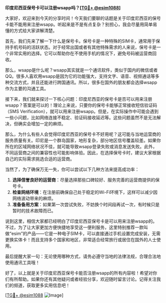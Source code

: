 **印度尼西亚保号卡可以注册wsapp吗？[[TG💪+ @esim1088](https://t.me/s/esim1088)]**

大家好，欢迎来到今天的分享时间！今天我们要聊的话题是关于印度尼西亚的保号卡能不能用来注册wsapp。听起来是不是有点复杂？别担心，我会尽量用简单易懂的方式给大家讲解清楚。

首先，我们先来了解一下什么是保号卡。保号卡是一种特殊的SIM卡，通常用于保持手机号码的活跃状态。对于经常出国或者有其他特殊需求的人来说，保号卡是一个非常实用的选择。它可以帮助你在不使用手机的情况下，避免号码被运营商回收。

那么，wsapp是什么呢？wsapp其实就是一个通讯软件，类似于国内的微信或者QQ。很多人喜欢用wsapp是因为它的功能强大，支持文字、语音、视频通话等多种交流方式，并且还能进行跨国通讯。所以，很多在国外的朋友都会选择wsapp作为主要的沟通工具。

接下来，我们就来探讨一下核心问题：印度尼西亚的保号卡是否可以用来注册wsapp？答案是可以的！理论上来说，只要你的保号卡能够正常接收短信验证码（SMS Verification），就可以用来注册wsapp。但是，在实际操作中可能会遇到一些小问题，比如网络连接不稳定、验证码接收延迟等。这些问题虽然不是无法解决，但确实会增加一定的麻烦。

那么，为什么有些人会觉得印度尼西亚的保号卡不好用呢？这可能与当地运营商的服务质量有关。印尼是一个群岛国家，地形复杂，部分地区信号覆盖较差。如果你所在的区域网络状况不佳，就可能导致wsapp登录失败或消息发送失败。此外，不同运营商之间的兼容性也可能影响体验。因此，在选择保号卡时，建议大家根据自己的实际需求挑选合适的运营商。

当然了，为了确保万无一失，你可以尝试以下几种方法来提高成功率：

1. **选择信誉良好的运营商**：尽量选择那些口碑较好、服务完善的运营商提供的保号卡。
2. **检查网络环境**：在注册前确保自己处于稳定的Wi-Fi环境下，这样可以减少因网络波动带来的麻烦。
3. **准备备用方案**：如果第一次尝试失败，不妨换个时间段再试一次，有时候只是暂时的技术故障而已。

说到这里，相信大家都已经明白了印度尼西亚保号卡是可以用来注册wsapp的。不过，为了让大家更加方便快捷地享受这一便利服务，这里特别推荐一款叫做“esim”的产品——它是一种电子SIM卡，可以直接通过手机设置完成安装，无需更换实体卡！而且支持多个国家和地区，非常适合经常旅行或居住在国外的人士使用。

最后提醒大家一句：无论使用哪种方式，请务必遵守当地的法律法规，合理合法地使用通讯工具哦！

好了，以上就是关于印度尼西亚保号卡能否注册wsapp的所有内容啦！希望对你们有所帮助。如果你还有其他疑问或者经验分享，欢迎随时留言讨论。记得关注我们的频道，获取更多实用信息吧！

[[TG💪+ @esim1088](https://t.me/s/esim1088) ![Image](https://i.postimg.cc/4NQfJmqS/Snipaste-2025-05-13-00-14-12.png)]
